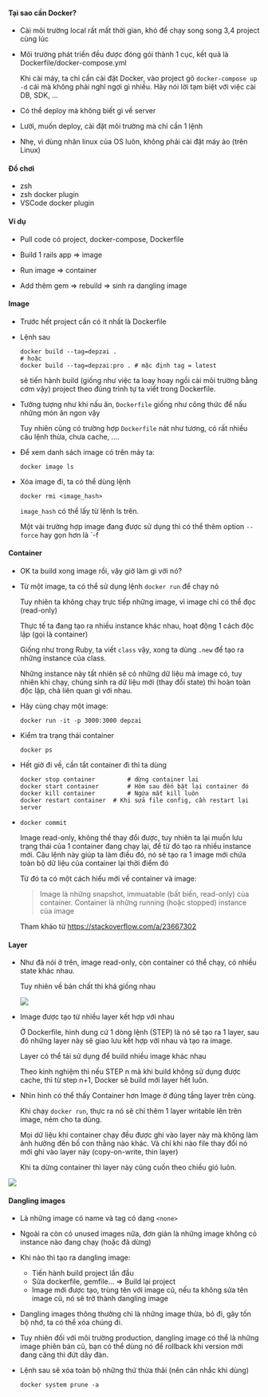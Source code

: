 #### Tại sao cần Docker?

* Cài môi trường local rất mất thời gian, khó để chạy song song 3,4 project cùng lúc

* Môi trường phát triển đều được đóng gói thành 1 cục, kết quả là Dockerfile/docker-compose.yml

  Khi cài máy, ta chỉ cần cài đặt Docker, vào project gõ `docker-compose up -d` cái mà không phải nghĩ ngợi gì nhiều. Hãy nói lời tạm biệt với việc cài DB, SDK, ...

* Có thể deploy mà không biết gì về server

* Lười, muốn deploy, cài đặt môi trường mà chỉ cần 1 lệnh

* Nhẹ, vì dùng nhân linux của OS luôn, không phải cài đặt máy ảo (trên Linux)

#### Đồ chơi

* zsh
* zsh docker plugin
* VSCode docker plugin

#### Ví dụ

* Pull code có project, docker-compose, Dockerfile

* Build 1 rails app => image
* Run image => container
* Add thêm gem => rebuild => sinh ra dangling image

#### Image

* Trước hết project cần có ít nhất là Dockerfile

* Lệnh sau

  ```shell
  docker build --tag=depzai .
  # hoặc
  docker build --tag=depzai:pro . # mặc định tag = latest
  ```

  sẽ tiến hành build (giống như việc ta loay hoay ngồi cài môi trường bằng cơm vậy) project theo đúng trình tự ta viết trong Dockerfile.

* Tưởng tượng như khi nấu ăn, `Dockerfile` giống như công thức để nấu những món ăn ngon vậy

  Tuy nhiên cũng có trường hợp `Dockerfile` nát như tương, có rất nhiều câu lệnh thừa, chưa cache, ....

* Để xem danh sách image có trên máy ta:

  ```shell
  docker image ls
  ```

* Xóa image đi, ta có thể dùng lệnh

  ```shell
  docker rmi <image_hash>
  ```

  `image_hash` có thể lấy từ lệnh ls trên.

  Một vài trường hợp image đang được sử dụng thì có thể thêm option `--force` hay gọn hơn là `-f

#### Container

* OK ta build xong image rồi, vậy giờ làm gì với nó?

* Từ một image, ta có thể sử dụng lệnh `docker run` để chạy nó

  Tuy nhiên ta không chạy trực tiếp những image, vì image chỉ có thể đọc (read-only)

  Thực tế ta đang tạo ra nhiều instance khác nhau, hoạt động 1 cách độc lập (gọi là container)

  Giống như trong Ruby, ta viết `class` vậy, xong ta dùng `.new` để tạo ra những instance của class.

  Những instance này tất nhiên sẽ có những dữ liệu mà image có, tuy nhiên khi chạy, chúng sinh ra dữ liệu mới (thay đổi state) thì hoàn toàn độc lập, chả liên quan gì với nhau.

* Hãy cùng chạy một image:

  ```shell
  docker run -it -p 3000:3000 depzai
  ```

* Kiểm tra trạng thái container

  ```shell
  docker ps
  ```

* Hết giờ đi về, cần tắt container đi thì ta dùng

  ```shell
  docker stop container 		# dừng container lại
  docker start container 		# Hôm sau đến bật lại container đó
  docker kill container 		# Ngứa mắt kill luôn
  docker restart container 	# Khi sửa file config, cần restart lại server
  ```

* `docker commit`

  Image read-only, không thể thay đổi được, tuy nhiên ta lại muốn lưu trạng thái của 1 container đang chạy lại, để từ đó tạo ra nhiều instance mới. Câu lệnh này giúp ta làm điều đó, nó sẽ tạo ra 1 image mới chứa toàn bộ dữ liệu của container lại thời điểm đó

  Từ đó ta có một cách hiểu mới về container và image:

  > Image là những snapshot, immuatable (bất biến, read-only) của container. Container là những running (hoặc stopped) instance của image

  Tham khảo từ https://stackoverflow.com/a/23667302

#### Layer

* Như đã nói ở trên, image read-only, còn container có thể chạy, có nhiều state khác nhau.

  Tuy nhiên về bản chất thì khá giống nhau

  ![](https://docs.docker.com/storage/storagedriver/images/container-layers.jpg)

* Image được tạo từ nhiều layer kết hợp với nhau

  Ở Dockerfile, hình dung cứ 1 dòng lệnh (STEP) là nó sẽ tạo ra 1 layer, sau đó những layer này sẽ giao lưu kết hợp với nhau và tạo ra image.

  Layer có thể tái sử dụng để build nhiều image khác nhau

  Theo kinh nghiệm thì nếu STEP n mà khi build không sử dụng được cache, thì từ step n+1, Docker sẽ build mới layer hết luôn.

* Nhìn hình có thể thấy Container hơn Image ở đúng tầng layer trên cùng.

  Khi chạy `docker run`, thực ra nó sẽ chỉ thêm 1 layer writable lên trên image, ném cho ta dùng.

  Mọi dữ liệu khi container chạy đều được ghi vào layer này mà không làm ảnh hưởng đến bố con thằng nào khác. Và chỉ khi nào file thay đổi nó mới ghi vào layer này (copy-on-write, thin layer)

  Khi ta dừng container thì layer này cũng cuốn theo chiều gió luôn.

![](https://docs.docker.com/v17.09/engine/userguide/storagedriver/images/sharing-layers.jpg)

#### Dangling images

* Là những image có name và tag có dạng `<none>`

* Ngoài ra còn có unused images nữa, đơn giản là những image không có instance nào đang chạy (hoặc đã dừng)

* Khi nào thì tạo ra dangling image:

  * Tiến hành build project lần đầu
  * Sửa dockerfile, gemfile... => Build lại project
  * Image mới được tạo, trùng tên với image cũ, nếu ta không sửa tên image cũ, nó sẽ trở thành dangling image

* Dangling images thông thường chỉ là những image thừa, bỏ đi, gây tốn bộ nhớ, ta có thể xóa chúng đi.

* Tuy nhiên đối với môi trường production, dangling image có thể là những image phiên bản cũ, bạn có thể dùng nó để rollback khi version mới đang căng thì đứt dây đàn.

* Lệnh sau sẽ xóa toàn bộ những thứ thừa thãi (nên cân nhắc khi dùng)

  ```shell
  docker system prune -a
  ```

  

